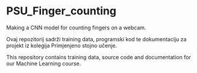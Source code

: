 # PSU_Finger_counting
Making a CNN model for counting fingers on a webcam.

Ovaj repozitorij sadrži training data, programski kod te dokumentaciju za projekt iz kolegija Primjenjeno stojno učenje.

This repository contains training data, source code and documentation for our Machine Learning course.
